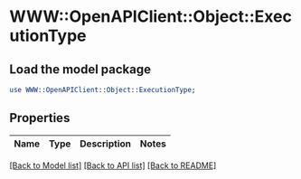 # WWW::OpenAPIClient::Object::ExecutionType

## Load the model package
```perl
use WWW::OpenAPIClient::Object::ExecutionType;
```

## Properties
Name | Type | Description | Notes
------------ | ------------- | ------------- | -------------

[[Back to Model list]](../README.md#documentation-for-models) [[Back to API list]](../README.md#documentation-for-api-endpoints) [[Back to README]](../README.md)


